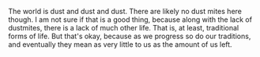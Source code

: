 The world is dust and dust and dust. There are likely no dust mites here though. I am not sure if that is a good thing, because along with the lack of dustmites, there is a lack of much other life. That is, at least, traditional forms of life. But that's okay, because as we progress so do our traditions, and eventually they mean as very little to us as the amount of us left.
